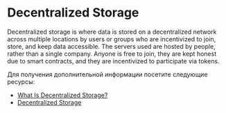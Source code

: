 # Decentralized Storage

Decentralized storage is where data is stored on a decentralized network across multiple locations by users or groups who are incentivized to join, store, and keep data accessible. The servers used are hosted by people, rather than a single company. Anyone is free to join, they are kept honest due to smart contracts, and they are incentivized to participate via tokens.

Для получения дополнительной информации посетите следующие ресурсы:

- [What Is Decentralized Storage?](https://medium.com/@ppio/what-is-decentralized-storage-9c4b761942e2)
- [Decentralized Storage](https://ethereum.org/en/developers/docs/storage/)
